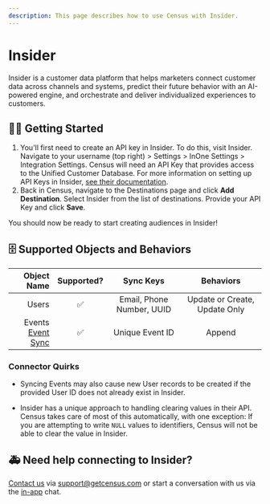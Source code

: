 ```yaml
---
description: This page describes how to use Census with Insider.
---
```


# Insider

Insider is a customer data platform that helps marketers connect customer data across channels and systems, predict their future behavior with an AI-powered engine, and orchestrate and deliver individualized experiences to customers.

## 🏃‍♀️ Getting Started

1. You'll first need to create an API key in Insider. To do this, visit Insider. Navigate to your username (top right) > Settings > InOne Settings > Integration Settings. Census will need an API Key that provides access to the Unified Customer Database. For more information on setting up API Keys in Insider, [see their documentation](https://academy.useinsider.com/docs/api-authentication-tokens).
2. Back in Census, navigate to the Destinations page and click **Add Destination**. Select Insider from the list of destinations. Provide your API Key and click **Save**.

You should now be ready to start creating audiences in Insider!

## 🗄 Supported Objects and Behaviors

| **Object Name** | **Supported?** | **Sync Keys**  | **Behaviors**  |
| --------------: | :------------: | :------------: | :------------: |
| Users           |        ✅      | Email, Phone Number, UUID | Update or Create, Update Only |
| Events <br> [Event Sync](/basics/data-models-and-entities/defining-source-data/events#defining-event-syncs)         |        ✅      | Unique Event ID | Append         |

### Connector Quirks

- Syncing Events may also cause new User records to be created if the provided User ID does not already exist in Insider.

- Insider has a unique approach to handling clearing values in their API. Census takes care of most of this automatically, with one exception: If you are attempting to write `NULL` values to identifiers, Census will not be able to clear the value in Insider.

## 🚑 Need help connecting to Insider?

[Contact us](mailto:support@getcensus.com) via support@getcensus.com or start a conversation with us via the [in-app](https://app.getcensus.com) chat.

